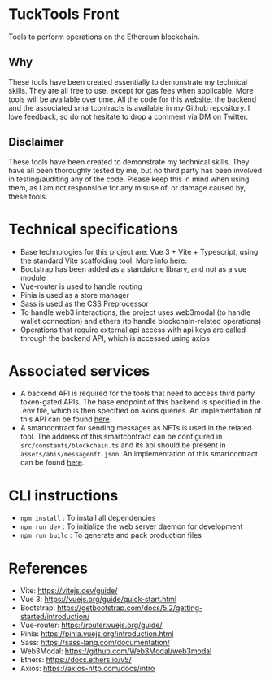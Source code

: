 # TuckTools Front
Tools to perform operations on the Ethereum blockchain.

## Why
These tools have been created essentially to demonstrate my technical skills. They are all free to use, except for gas fees when applicable. More tools will be available over time. All the code for this website, the backend and the associated smartcontracts is available in my Github repository. I love feedback, so do not hesitate to drop a comment via DM on Twitter.

## Disclaimer
These tools have been created to demonstrate my technical skills. They have all been thoroughly tested by me, but no third party has been involved in testing/auditing any of the code. Please keep this in mind when using them, as I am not responsible for any misuse of, or damage caused by, these tools.

# Technical specifications
- Base technologies for this project are: Vue 3 + Vite + Typescript, using the standard Vite scaffolding tool. More info [here](https://vitejs.dev/guide/).
- Bootstrap has been added as a standalone library, and not as a vue module
- Vue-router is used to handle routing
- Pinia is used as a store manager
- Sass is used as the CSS Preprocessor
- To handle web3 interactions, the project uses web3modal (to handle wallet connection) and ethers (to handle blockchain-related operations)
- Operations that require external api access with api keys are called through the backend API, which is accessed using axios

# Associated services
- A backend API is required for the tools that need to access third party token-gated APIs. The base endpoint of this backend is specified in the .env file, which is then specified on axios queries. An implementation of this API can be found [here]().
- A smartcontract for sending messages as NFTs is used in the related tool. The address of this smartcontract can be configured in `src/constants/blockchain.ts` and its abi should be present in `assets/abis/messagenft.json`. An implementation of this smartcontract can be found [here](https://github.com/TucksonDev/nftmessage-smartcontract).

# CLI instructions
- `npm install` : To install all dependencies
- `npm run dev` : To initialize the web server daemon for development
- `npm run build` : To generate and pack production files


# References
- Vite: https://vitejs.dev/guide/
- Vue 3: https://vuejs.org/guide/quick-start.html
- Bootstrap: https://getbootstrap.com/docs/5.2/getting-started/introduction/
- Vue-router: https://router.vuejs.org/guide/
- Pinia: https://pinia.vuejs.org/introduction.html
- Sass: https://sass-lang.com/documentation/
- Web3Modal: https://github.com/Web3Modal/web3modal
- Ethers: https://docs.ethers.io/v5/
- Axios: https://axios-http.com/docs/intro
